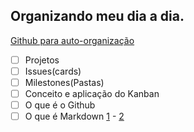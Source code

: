 ## Organizando meu dia a dia.
[Github para auto-organização](https://dev.to/jpcs369/organizing-your-life-using-github-6an)
- [ ] Projetos
- [ ] Issues(cards)
- [ ] Milestones(Pastas)
- [ ] Conceito e aplicação do Kanban
- [ ] O que é o Github 
- [ ] O que é Markdown [1](https://www.markdownguide.org/getting-started/) - [2](https://github.com/adam-p/markdown-here/wiki/Markdown-Cheatsheet)
